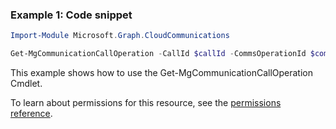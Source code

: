 ### Example 1: Code snippet

```powershellImport-Module Microsoft.Graph.CloudCommunications

Get-MgCommunicationCallOperation -CallId $callId -CommsOperationId $commsOperationId
```
This example shows how to use the Get-MgCommunicationCallOperation Cmdlet.
To learn about permissions for this resource, see the [permissions reference](/graph/permissions-reference).

